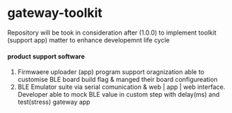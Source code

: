 # gateway-toolkit

Repository will be took in consideration after (1.0.0) to implement toolkit (support app) matter to enhance developemnt life cycle

#### product support software
1. Firmwaere uploader (app) program support oragnization able to customise BLE board build flag & manged their board configureation 
2. BLE Emulator suite via serial comunication & web | app | web interface. Developer able to mock BLE value in custom step with delay(ms) and test(stress) gateway app
